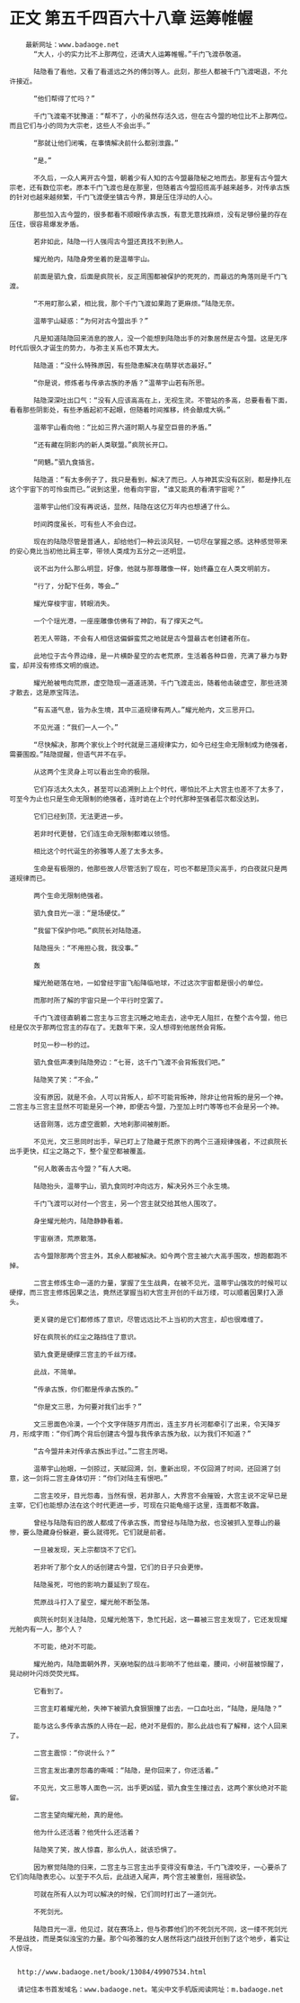 # 正文 第五千四百六十八章 运筹帷幄
        最新网址：www.badaoge.net
          “大人，小的实力比不上那两位，还请大人运筹帷幄。”千门飞渡恭敬道。
      
          陆隐看了看他，又看了看遥远之外的傅剑等人。此刻，那些人都被千门飞渡喝退，不允许接近。
      
          “他们帮得了忙吗？”
      
          千门飞渡毫不犹豫道：“帮不了，小的虽然存活久远，但在古今盟的地位比不上那两位。而且它们与小的同为大宗老，这些人不会出手。”
      
          “那就让他们闭嘴，在事情解决前什么都别泄露。”
      
          “是。”
      
          不久后，一众人离开古今盟，朝着少有人知的古今盟最隐秘之地而去。那里有古今盟大宗老，还有数位宗老。原本千门飞渡也是在那里，但随着古今盟招揽高手越来越多，对传承古族的针对也越来越频繁，千门飞渡便坐镇古今界，算是压住浮动的人心。
      
          那些加入古今盟的，很多都看不顺眼传承古族，有意无意找麻烦，没有足够份量的存在压住，很容易爆发矛盾。
      
          若非如此，陆隐一行人强闯古今盟还真找不到熟人。
      
          耀光舱内，陆隐身旁坐着的是温蒂宇山。
      
          前面是驷九食，后面是疯院长，反正周围都被保护的死死的，而最远的角落则是千门飞渡。
      
          “不用盯那么紧，相比我，那个千门飞渡如果跑了更麻烦。”陆隐无奈。
      
          温蒂宇山疑惑：“为何对古今盟出手？”
      
          凡是知道陆隐回来消息的故人，没一个能想到陆隐出手的对象居然是古今盟。这是无序时代后很久才诞生的势力，与弥主关系也不算太大。
      
          陆隐道：“没什么特殊原因，有些隐患解决在萌芽状态最好。”
      
          “你是说，修炼者与传承古族的矛盾？”温蒂宇山若有所思。
      
          陆隐深深吐出口气：“没有人应该高高在上，无视生灵。不管站的多高，总要看看下面，看看那些阴影处，有些矛盾起初不起眼，但随着时间推移，终会酿成大祸。”
      
          温蒂宇山看向他：“比如三界六道时期人与星空巨兽的矛盾。”
      
          “还有藏在阴影内的新人类联盟。”疯院长开口。
      
          “罔魉。”驷九食插言。
      
          陆隐道：“有太多例子了，我只是看到，解决了而已。人与神其实没有区别，都是挣扎在这个宇宙下的可怜虫而已。”说到这里，他看向宇宙，“谁又能真的看清宇宙呢？”
      
          温蒂宇山他们没有再说话，显然，陆隐在这亿万年内也想通了什么。
      
          时间跨度虽长，可有些人不会白过。
      
          现在的陆隐尽管是普通人，却给他们一种云淡风轻，一切尽在掌握之感。这种感觉带来的安心竟比当初他比肩主宰，带领人类成为五分之一还明显。
      
          说不出为什么那么明显，好像，他就与那尊雕像一样，始终矗立在人类文明前方。
      
          “行了，分配下任务，等会…”
      
          耀光穿梭宇宙，转眼消失。
      
          一个个瑶光港，一座座雕像仿佛有了神韵，有了撑天之气。
      
          若无人带路，不会有人相信这偏僻蛮荒之地就是古今盟最古老创建者所在。
      
          此地位于古今界边缘，是一片横卧星空的古老荒原，生活着各种巨兽，充满了暴力与野蛮，却并没有修炼文明的痕迹。
      
          耀光舱被甩向荒原，虚空隐现一道道涟漪，千门飞渡走出，随着他击破虚空，那些涟漪才散去，这是原宝阵法。
      
          “有五道气息，皆为永生境，其中三道规律有两人。”耀光舱内，文三思开口。
      
          不见光道：“我们一人一个。”
      
          “尽快解决，那两个家伙上个时代就是三道规律实力，如今已经生命无限制成为绝强者，需要围殴。”陆隐提醒，但语气并不在乎。
      
          从这两个生灵身上可以看出生命的极限。
      
          它们存活太久太久，甚至可以追溯到上上个时代，哪怕比不上大宫主也差不了太多了，可至今为止也只是生命无限制的绝强者，连时诡在上个时代那种至强者层次都没达到。
      
          它们已经到顶，无法更进一步。
      
          若非时代更替，它们连生命无限制都难以领悟。
      
          相比这个时代诞生的弥雅等人差了太多太多。
      
          生命是有极限的，他那些故人尽管活到了现在，可也不都是顶尖高手，灼白夜就只是两道规律而已。
      
          两个生命无限制绝强者。
      
          驷九食目光一凛：“是场硬仗。”
      
          “我留下保护你吧。”疯院长对陆隐道。
      
          陆隐摇头：“不用担心我，我没事。”
      
          轰
      
          耀光舱砸落在地，一如曾经宇宙飞船降临地球，不过这次宇宙都是很小的单位。
      
          而那时所了解的宇宙只是一个平行时空罢了。
      
          千门飞渡径直朝着二宫主与三宫主沉睡之地走去，途中无人阻拦，在整个古今盟，他已经是仅次于那两位宫主的存在了。无数年下来，没人想得到他居然会背叛。
      
          时见一秒一秒的过。
      
          驷九食低声凑到陆隐旁边：“七哥，这千门飞渡不会背叛我们吧。”
      
          陆隐笑了笑：“不会。”
      
          没有原因，就是不会。人可以背叛人，却不可能背叛神，除非让他背叛的是另一个神。二宫主与三宫主显然不可能是另一个神，即便古今盟，乃至加上时门等等也不会是另一个神。
      
          话音刚落，远方虚空震颤，大地刹那间被削断。
      
          不见光，文三思同时出手，早已盯上了隐藏于荒原下的两个三道规律强者，不过疯院长出手更快，红尘之路之下，整个星空都被覆盖。
      
          “何人敢袭击古今盟？”有人大喝。
      
          陆隐抬头，温蒂宇山，驷九食同时冲向远方，解决另外三个永生境。
      
          千门飞渡可以对付一个宫主，另一个宫主就交给其他人围攻了。
      
          身坐耀光舱内，陆隐静静看着。
      
          宇宙崩溃，荒原散落。
      
          古今盟除那两个宫主外，其余人都被解决。如今两个宫主被六大高手围攻，想跑都跑不掉。
      
          二宫主修炼生命一道的力量，掌握了生生战典，在被不见光，温蒂宇山强攻的时候可以硬撑，而三宫主修炼因果之法，竟然还掌握当初大宫主开创的千丝万缕，可以顺着因果打入源头。
      
          更关键的是它们都修炼了意识，尽管远远比不上当初的大宫主，却也很难缠了。
      
          好在疯院长的红尘之路挡住了意识。
      
          驷九食更是硬撑三宫主的千丝万缕。
      
          此战，不简单。
      
          “传承古族，你们都是传承古族的。”
      
          “你是文三思，为何要对我们出手？”
      
          文三思面色冷漠，一个个文字伴随岁月而出，连主岁月长河都牵引了出来，令天降岁月，形成字雨：“你们两个背后创建古今盟与我传承古族为敌，以为我们不知道？”
      
          “古今盟并未对传承古族出手过。”二宫主厉喝。
      
          温蒂宇山抬眼，一剑掠过，天赋回溯，剑，重新出现，不仅回溯了时间，还回溯了剑意，这一剑将二宫主身体切开：“你们对陆主有恨吧。”
      
          二宫主咬牙，目光怨毒，当然有恨，若非那人，大界宫不会摧毁，大宫主说不定早已是主宰，它们也能想办法在这个时代更进一步，可现在只能龟缩于这里，连面都不敢露。
      
          曾经与陆隐有旧的故人都成了传承古族，而曾经与陆隐为敌，也没被抓入至尊山的最惨，要么隐藏身份躲避，要么就得死。它们就是前者。
      
          一旦被发现，天上宗都饶不了它们。
      
          若非听了那个女人的话创建古今盟，它们的日子只会更惨。
      
          陆隐虽死，可他的影响力蔓延到了现在。
      
          荒原战斗打入了星空，耀光舱不断坠落。
      
          疯院长时刻关注陆隐，见耀光舱落下，急忙托起，这一幕被三宫主发现了，它还发现耀光舱内有一人，那个人？
      
          不可能，绝对不可能。
      
          耀光舱内，陆隐面朝外界，天崩地裂的战斗影响不了他丝毫，腰间，小树苗被惊醒了，晃动树叶闪烁荧荧光辉。
      
          它看到了。
      
          三宫主盯着耀光舱，失神下被驷九食狠狠撞了出去，一口血吐出，“陆隐，是陆隐？”
      
          能与这么多传承古族的人待在一起，绝对不是假的，那么此战也有了解释，这个人回来了。
      
          二宫主震惊：“你说什么？”
      
          三宫主发出凄厉怨毒的嘶喊：“陆隐，是你回来了，你还活着。”
      
          不见光，文三思等人面色一沉，出手更凶猛，驷九食生生撞过去，这两个家伙绝对不能留。
      
          二宫主望向耀光舱，真的是他。
      
          他为什么还活着？他凭什么还活着？
      
          陆隐笑了笑，故人惊喜，那么仇人，就该恐惧了。
      
          因为察觉陆隐的归来，二宫主与三宫主出手变得没有章法，千门飞渡咬牙，一心要杀了它们向陆隐表忠心。以至于不久后，此战进入尾声，两个宫主被重创，摇摇欲坠。
      
          可就在所有人以为可以解决的时候，它们同时打出了一道剑光。
      
          不死剑光。
      
          陆隐目光一凛，他见过，就在赛场上，但与弥葬他们的不死剑光不同，这一缕不死剑光不是战技，而是类似浊宝的力量。那个叫弥雅的女人居然将这门战技开创到了这个地步，着实让人惊讶。
      
      
      http://www.badaoge.net/book/13084/49907534.html
      
      请记住本书首发域名：www.badaoge.net。笔尖中文手机版阅读网址：m.badaoge.net